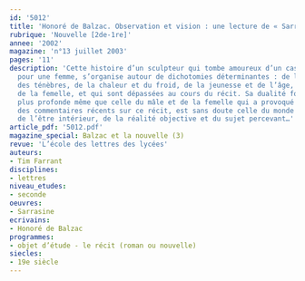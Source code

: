 ```yaml
---
id: '5012'
title: 'Honoré de Balzac. Observation et vision : une lecture de « Sarrasine »'
rubrique: 'Nouvelle [2de-1re]'
annee: '2002'
magazine: 'n°13 juillet 2003'
pages: '11'
description: 'Cette histoire d’un sculpteur qui tombe amoureux d’un castrat, le prenant
  pour une femme, s’organise autour de dichotomies déterminantes : de la lumière et
  des ténèbres, de la chaleur et du froid, de la jeunesse et de l’âge, du mâle et
  de la femelle, et qui sont dépassées au cours du récit. Sa dualité fondamentale,
  plus profonde même que celle du mâle et de la femelle qui a provoqué la plupart
  des commentaires récents sur ce récit, est sans doute celle du monde extérieur et
  de l’être intérieur, de la réalité objective et du sujet percevant…'
article_pdf: '5012.pdf'
magazine_special: Balzac et la nouvelle (3)
revue: 'L’école des lettres des lycées'
auteurs:
- Tim Farrant
disciplines:
- lettres
niveau_etudes:
- seconde
oeuvres:
- Sarrasine
ecrivains:
- Honoré de Balzac
programmes:
- objet d’étude - le récit (roman ou nouvelle)
siecles:
- 19e siècle
---
```

